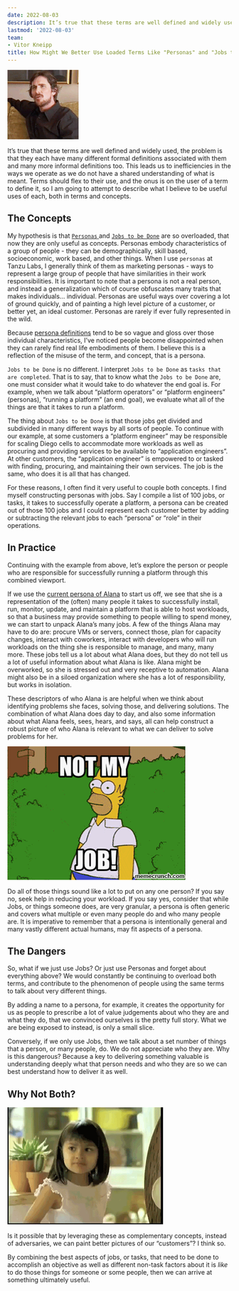 ```yaml
---
date: 2022-08-03
description: It’s true that these terms are well defined and widely used, the problem is that they each have many different formal definitions associated with them and many more informal definitions too.
lastmod: '2022-08-03'
team:
- Vitor Kneipp
title: How Might We Better Use Loaded Terms Like "Personas" and "Jobs to be Done"?
---
```


![alt_text](images/image2.gif "image_tooltip")


It’s true that these terms are well defined and widely used, the problem is that they each have many different formal definitions associated with them and many more informal definitions too. This leads us to inefficiencies in the ways we operate as we do not have a shared understanding of what is meant. Terms should flex to their use, and the onus is on the user of a term to define it, so I am going to attempt to describe what I believe to be useful uses of each, both in terms and concepts.

## The Concepts

My hypothesis is that [`Personas` ](https://www.aha.io/roadmapping/guide/product-strategy/how-should-product-managers-define-customer-personas)and [`Jobs to be Done`](https://jtbd.info/know-the-two-very-different-interpretations-of-jobs-to-be-done-5a18b748bd89) are so overloaded, that now they are only useful as concepts. Personas embody characteristics of a group of people - they can be demographically, skill based, socioeconomic, work based, and other things. When I use `personas` at Tanzu Labs, I generally think of them as marketing personas - ways to represent a large group of people that have similarities in their work responsibilities. It is important to note that a persona is not a real person, and instead a generalization which of course obfuscates many traits that makes individuals… individual. Personas are useful ways over covering a lot of ground quickly, and of painting a high level picture of a customer, or better yet, an ideal customer. Personas are rarely if ever fully represented in the wild. 

Because [persona definitions](https://www.aha.io/roadmapping/guide/product-strategy/how-should-product-managers-define-customer-personas) tend to be so vague and gloss over those individual characteristics, I’ve noticed people become disappointed when they can rarely find real life embodiments of them. I believe this is a reflection of the misuse of the term, and concept, that is a persona. 

`Jobs to be Done` is no different. I interpret `Jobs to be Done` as `tasks that are completed`. That is to say, that to know what the `Jobs to be Done` are, one must consider what it would take to do whatever the end goal is. For example, when we talk about “platform operators” or “platform engineers” (personas), “running a platform” (an end goal), we evaluate what all of the things are that it takes to run a platform.

The thing about `Jobs to be Done` is that those jobs get divided and subdivided in many different ways by all sorts of people. To continue with our example, at some customers a “platform engineer” may be responsible for scaling Diego cells to accommodate more workloads as well as procuring and providing services to be available to “application engineers”. At other customers, the “application engineer” is empowered to or tasked with finding, procuring, and maintaining their own services. The job is the same, who does it is all that has changed.

For these reasons, I often find it very useful to couple both concepts. I find myself constructing personas with jobs. Say I compile a list of 100 jobs, or tasks, it takes to successfully operate a platform, a persona can be created out of those 100 jobs and I could represent each customer better by adding or subtracting the relevant jobs to each “persona” or “role” in their operations. 

## In Practice

Continuing with the example from above, let’s explore the person or people who are responsible for successfully running a platform through this combined viewport. 

If we use the [current persona of Alana](https://docs.google.com/document/d/15g8MB6yFyLHLSIvQXFaOS_9G79-HKem8twfwaRUY9_k/edit?usp=sharing) to start us off, we see that she is a representation of the (often) many people it takes to successfully install, run, monitor, update, and maintain a platform that is able to host workloads, so that a business may provide something to people willing to spend money, we can start to unpack Alana’s many jobs. A few of the things Alana may have to do are: procure VMs or servers, connect those, plan for capacity changes, interact with coworkers, interact with developers who will run workloads on the thing she is responsible to manage, and many, many more. These jobs tell us a lot about what Alana does, but they do not tell us a lot of useful information about what Alana is like. Alana might be overworked, so she is stressed out and very receptive to automation. Alana might also be in a siloed organization where she has a lot of responsibility, but works in isolation. 

These descriptors of who Alana is are helpful when we think about identifying problems she faces, solving those, and delivering solutions. The combination of what Alana does day to day, and also some information about what Alana feels, sees, hears, and says, all can help construct a robust picture of who Alana is relevant to what we can deliver to solve problems for her. 

![alt_text](images/image1.gif "image_tooltip")

Do all of those things sound like a lot to put on any one person? If you say no, seek help in reducing your workload. If you say yes, consider that while Jobs, or things someone does, are very granular, a persona is often generic and covers what multiple or even many people do and who many people are. It is imperative to remember that a persona is intentionally general and many vastly different actual humans, may fit aspects of a persona.

## The Dangers

So, what if we just use Jobs? Or just use Personas and forget about everything above? We would constantly be continuing to overload both terms, and contribute to the phenomenon of people using the same terms to talk about very different things. 

By adding a name to a persona, for example, it creates the opportunity for us as people to prescribe a lot of value judgements about who they are and what they do, that we convinced ourselves is the pretty full story. What we are being exposed to instead, is only a small slice. 

Conversely, if we only use Jobs, then we talk about a set number of things that a person, or many people, do. We do not appreciate who they are. Why is this dangerous? Because a key to delivering something valuable is understanding deeply what that person needs and who they are so we can best understand how to deliver it as well. 

## Why Not Both?

![alt_text](images/image3.gif "image_tooltip")

Is it possible that by leveraging these as complementary concepts, instead of adversaries, we can paint better pictures of our “customers”? I think so.

By combining the best aspects of jobs, or tasks, that need to be done to accomplish an objective as well as different non-task factors about it is _like_ to do those things for someone or some people, then we can arrive at something ultimately useful. 
